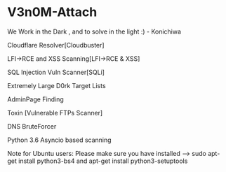 # V3n0M-Attach
<p>We Work in the Dark , and to solve in the light :) - Konichiwa </p>
<p>Cloudflare Resolver[Cloudbuster]</p>
<p>LFI->RCE and XSS Scanning[LFI->RCE & XSS]</p>
<p>SQL Injection Vuln Scanner[SQLi]</p>
<p>Extremely Large D0rk Target Lists</p>
<p>AdminPage Finding</p>
<p>Toxin [Vulnerable FTPs Scanner] </p>
<p>DNS BruteForcer</p>
<p>Python 3.6 Asyncio based scanning</p>

<p>
Note for Ubuntu users: Please make sure you have installed --> sudo apt-get install python3-bs4 and apt-get install python3-setuptools</p>
